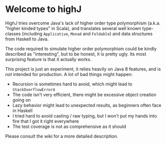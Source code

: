 # Welcome to highJ #

HighJ tries overcome Java's lack of higher order type polymorphism (a.k.a. "higher kinded types" in Scala), and translates several well known type-classes (including `Applicative`, `Monad` and `Foldable`) and data structures from Haskell to Java.

The code required to simulate higher order polymorphism could be kindly described as "interesting", but to be honest, it is pretty ugly. Its most surprising feature is that it actually works.

This project is just an experiment, it relies heavily on Java 8 features, and is *not* intended for production. A lot of bad things might happen:
  * Recursion is sometimes hard to avoid, which might lead to `StackOverflowError`s
  * The code isn't very efficient, there might be excessive object creation going on
  * Lazy behavior might lead to unexpected results, as beginners often face in Haskell
  * I tried hard to avoid casting / raw typing, but I won't put my hands into fire that I got it right everywhere 
  * The test coverage is not as comprehensive as it should
  
Please consult the wiki for a more detailed description.

